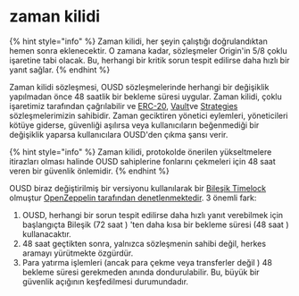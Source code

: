 # zaman kilidi

{% hint style="info" %}
Zaman kilidi, her şeyin çalıştığı doğrulandıktan hemen sonra eklenecektir. O zamana kadar, sözleşmeler Origin'in 5/8 çoklu işaretine tabi olacak. Bu, herhangi bir kritik sorun tespit edilirse daha hızlı bir yanıt sağlar.
{% endhint %}

Zaman kilidi sözleşmesi, OUSD sözleşmelerinde herhangi bir değişiklik yapılmadan önce 48 saatlik bir bekleme süresi uygular. Zaman kilidi, çoklu işaretimiz tarafından çağrılabilir ve [ERC-20](../architecture.md), [Vault](vault.md)ve [Strategies](strategies.md) sözleşmelerimizin sahibidir. Zaman geciktiren yönetici eylemleri, yöneticileri kötüye giderse, güvenliği aşılırsa veya kullanıcıların beğenmediği bir değişiklik yaparsa kullanıcılara OUSD'den çıkma şansı verir.

{% hint style="info" %}
Zaman kilidi, protokolde önerilen yükseltmelere itirazları olması halinde OUSD sahiplerine fonlarını çekmeleri için 48 saat veren bir güvenlik önlemidir.
{% endhint %}

OUSD biraz değiştirilmiş bir versiyonu kullanılarak bir [Bileşik Timelock](https://compound.finance/docs/governance) olmuştur [OpenZeppelin tarafından denetlenmektedir](https://blog.openzeppelin.com/compound-finance-patch-audit/). 3 önemli fark:

1. OUSD, herhangi bir sorun tespit edilirse daha hızlı yanıt verebilmek için başlangıçta Bileşik  \(72 saat \) 'ten daha kısa bir bekleme süresi  \(48 saat \) kullanacaktır.
2. 48 saat geçtikten sonra, yalnızca sözleşmenin sahibi değil, herkes aramayı yürütmekte özgürdür.
3. Para yatırma işlemleri  \(ancak para çekme veya transferler değil \) 48 bekleme süresi gerekmeden anında dondurulabilir. Bu, büyük bir güvenlik açığının keşfedilmesi durumundadır.

